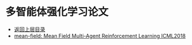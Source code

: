 # 多智能体强化学习论文

- [返回上层目录](../reinforcement-learning.md)
- [mean-field: Mean Field Multi-Agent Reinforcement Learning ICML2018](mean-field/Mean-Field-Multi-Agent-Reinforcement-Learning.md)


